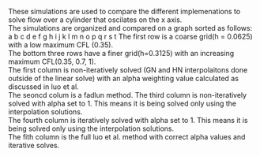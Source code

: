 These simulations are used to compare the different implemenations to solve flow over a cylinder that oscilates on the x axis.  
The simulations are organized and compared on a graph sorted as follows:  
a b c d e
f g h i j
k l m n o
p q r s t
The first row is a coarse grid(h = 0.0625) with a low maximum CFL (0.35).  
The bottom three rows have a finer grid(h=0.3125) with an increasing maximum CFL(0.35, 0.7, 1).  
The first column is non-iteratively solved (GN and HN interpolaitons done outside of the linear solve) with an alpha weighting value calculated as discussed in luo et al.  
The seoncd colum is a fadlun method.
The third column is non-iteratively solved with alpha set to 1. This means it is being solved only using the interpolation solutions.  
The fourth column is iteratively solved with alpha set to 1. This means it is being solved only using the interpolation solutions.  
The fith column is the full luo et al. method with correct alpha values and iterative solves.  

